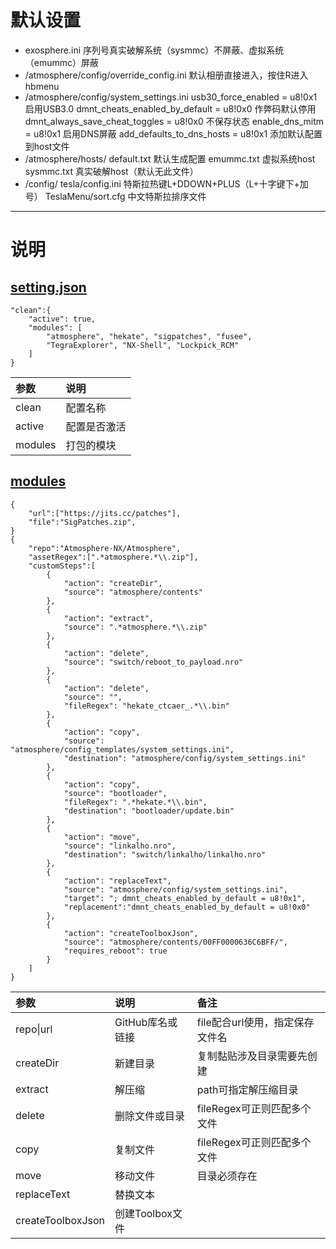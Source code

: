 # 默认设置
- exosphere.ini
   序列号真实破解系统（sysmmc）不屏蔽、虚拟系统（emummc）屏蔽
- /atmosphere/config/override_config.ini
   默认相册直接进入，按住R进入hbmenu
- /atmosphere/config/system_settings.ini 
   usb30_force_enabled = u8!0x1	启用USB3.0
   dmnt_cheats_enabled_by_default = u8!0x0	作弊码默认停用
   dmnt_always_save_cheat_toggles = u8!0x0	不保存状态
   enable_dns_mitm = u8!0x1	启用DNS屏蔽
   add_defaults_to_dns_hosts = u8!0x1	添加默认配置到host文件
- /atmosphere/hosts/
   default.txt	默认生成配置
   emummc.txt	虚拟系统host
   sysmmc.txt   真实破解host（默认无此文件）
- /config/
   tesla/config.ini	特斯拉热键L+DDOWN+PLUS（L+十字键下+加号）
   TeslaMenu/sort.cfg	中文特斯拉排序文件
---
# 说明
## [setting.json](https://github.com/qhq/DeepSea/blob/custom/src/settings.json)
```
"clean":{
    "active": true,
    "modules": [
        "atmosphere", "hekate", "sigpatches", "fusee",
        "TegraExplorer", "NX-Shell", "Lockpick_RCM"
    ]
}
```
|参数|说明|
|:-|:-|
|clean|配置名称|
|active|配置是否激活|
|modules|打包的模块|

## [modules](https://github.com/qhq/DeepSea/tree/custom/src/modules)
```
{
    "url":["https://jits.cc/patches"],
    "file":"SigPatches.zip",
}
{
    "repo":"Atmosphere-NX/Atmosphere",
    "assetRegex":[".*atmosphere.*\\.zip"],
    "customSteps":[
        {
            "action": "createDir",
            "source": "atmosphere/contents"
        },
        {
            "action": "extract",
            "source": ".*atmosphere.*\\.zip"
        },
        {
            "action": "delete",
            "source": "switch/reboot_to_payload.nro"
        },
        {
            "action": "delete",
            "source": "",
            "fileRegex": "hekate_ctcaer_.*\\.bin"
        },
        {
            "action": "copy",
            "source": "atmosphere/config_templates/system_settings.ini",
            "destination": "atmosphere/config/system_settings.ini"
        },
        {
            "action": "copy",
            "source": "bootloader",
            "fileRegex": ".*hekate.*\\.bin",
            "destination": "bootloader/update.bin"
        },
        {
            "action": "move",
            "source": "linkalho.nro",
            "destination": "switch/linkalho/linkalho.nro"
        },
        {
            "action": "replaceText",
            "source": "atmosphere/config/system_settings.ini",
            "target": "; dmnt_cheats_enabled_by_default = u8!0x1",
            "replacement":"dmnt_cheats_enabled_by_default = u8!0x0"
        },
        {
            "action": "createToolboxJson",
            "source": "atmosphere/contents/00FF0000636C6BFF/",
            "requires_reboot": true
        }
    ]
}
```
|参数|说明|备注|
|:-|:-|:-|
|repo\|url|GitHub库名或链接|file配合url使用，指定保存文件名|
|createDir|新建目录|复制黏贴涉及目录需要先创建|
|extract|解压缩|path可指定解压缩目录|
|delete|删除文件或目录|fileRegex可正则匹配多个文件|
|copy|复制文件|fileRegex可正则匹配多个文件|
|move|移动文件|目录必须存在|
|replaceText|替换文本||
|createToolboxJson|创建Toolbox文件||
